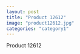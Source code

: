 ```yaml
---
layout: post
title: "Product 12612"
image: "product12612.jpg"
categories: "category1"
---
```

Product 12612
